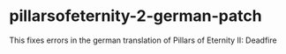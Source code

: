 # pillarsofeternity-2-german-patch
This fixes errors in the german translation of Pillars of Eternity II: Deadfire
